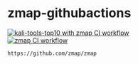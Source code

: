 # zmap-githubactions
[![kali-tools-top10 with zmap CI workflow](https://github.com/githubfoam/zmap-githubactions/actions/workflows/kali-tools-top10-wf.yml/badge.svg)](https://github.com/githubfoam/zmap-githubactions/actions/workflows/kali-tools-top10-wf.yml)  
[![zmap CI workflow](https://github.com/githubfoam/zmap-githubactions/actions/workflows/zmap-wf.yml/badge.svg)](https://github.com/githubfoam/zmap-githubactions/actions/workflows/zmap-wf.yml)  

~~~~
https://github.com/zmap/zmap
~~~~
